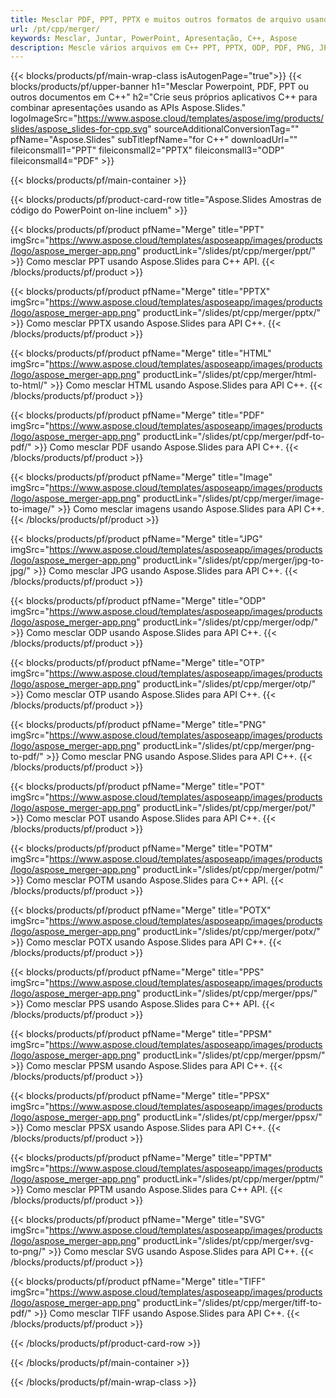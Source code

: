 ```yaml
---
title: Mesclar PDF, PPT, PPTX e muitos outros formatos de arquivo usando C++
url: /pt/cpp/merger/
keywords: Mesclar, Juntar, PowerPoint, Apresentação, C++, Aspose
description: Mescle vários arquivos em C++ PPT, PPTX, ODP, PDF, PNG, JPG e muito mais.
---
```


{{< blocks/products/pf/main-wrap-class isAutogenPage="true">}}
{{< blocks/products/pf/upper-banner h1="Mesclar Powerpoint, PDF, PPT ou outros documentos em C++" h2="Crie seus próprios aplicativos C++ para combinar apresentações usando as APIs Aspose.Slides." logoImageSrc="https://www.aspose.cloud/templates/aspose/img/products/slides/aspose_slides-for-cpp.svg" sourceAdditionalConversionTag="" pfName="Aspose.Slides" subTitlepfName="for C++" downloadUrl="" fileiconsmall1="PPT" fileiconsmall2="PPTX" fileiconsmall3="ODP" fileiconsmall4="PDF" >}}

{{< blocks/products/pf/main-container >}}

{{< blocks/products/pf/product-card-row title="Aspose.Slides Amostras de código do PowerPoint on-line incluem" >}}

{{< blocks/products/pf/product pfName="Merge" title="PPT" imgSrc="https://www.aspose.cloud/templates/asposeapp/images/products/logo/aspose_merger-app.png" productLink="/slides/pt/cpp/merger/ppt/" >}}
Como mesclar PPT usando Aspose.Slides para C++ API.
{{< /blocks/products/pf/product >}}

{{< blocks/products/pf/product pfName="Merge" title="PPTX" imgSrc="https://www.aspose.cloud/templates/asposeapp/images/products/logo/aspose_merger-app.png" productLink="/slides/pt/cpp/merger/pptx/" >}}
Como mesclar PPTX usando Aspose.Slides para API C++.
{{< /blocks/products/pf/product >}}

{{< blocks/products/pf/product pfName="Merge" title="HTML" imgSrc="https://www.aspose.cloud/templates/asposeapp/images/products/logo/aspose_merger-app.png" productLink="/slides/pt/cpp/merger/html-to-html/" >}}
Como mesclar HTML usando Aspose.Slides para API C++.
{{< /blocks/products/pf/product >}}

{{< blocks/products/pf/product pfName="Merge" title="PDF" imgSrc="https://www.aspose.cloud/templates/asposeapp/images/products/logo/aspose_merger-app.png" productLink="/slides/pt/cpp/merger/pdf-to-pdf/" >}}
Como mesclar PDF usando Aspose.Slides para API C++.
{{< /blocks/products/pf/product >}}

{{< blocks/products/pf/product pfName="Merge" title="Image" imgSrc="https://www.aspose.cloud/templates/asposeapp/images/products/logo/aspose_merger-app.png" productLink="/slides/pt/cpp/merger/image-to-image/" >}}
Como mesclar imagens usando Aspose.Slides para API C++.
{{< /blocks/products/pf/product >}}

{{< blocks/products/pf/product pfName="Merge" title="JPG" imgSrc="https://www.aspose.cloud/templates/asposeapp/images/products/logo/aspose_merger-app.png" productLink="/slides/pt/cpp/merger/jpg-to-jpg/" >}}
Como mesclar JPG usando Aspose.Slides para API C++.
{{< /blocks/products/pf/product >}}

{{< blocks/products/pf/product pfName="Merge" title="ODP" imgSrc="https://www.aspose.cloud/templates/asposeapp/images/products/logo/aspose_merger-app.png" productLink="/slides/pt/cpp/merger/odp/" >}}
Como mesclar ODP usando Aspose.Slides para API C++.
{{< /blocks/products/pf/product >}}

{{< blocks/products/pf/product pfName="Merge" title="OTP" imgSrc="https://www.aspose.cloud/templates/asposeapp/images/products/logo/aspose_merger-app.png" productLink="/slides/pt/cpp/merger/otp/" >}}
Como mesclar OTP usando Aspose.Slides para API C++.
{{< /blocks/products/pf/product >}}

{{< blocks/products/pf/product pfName="Merge" title="PNG" imgSrc="https://www.aspose.cloud/templates/asposeapp/images/products/logo/aspose_merger-app.png" productLink="/slides/pt/cpp/merger/png-to-pdf/" >}}
Como mesclar PNG usando Aspose.Slides para API C++.
{{< /blocks/products/pf/product >}}

{{< blocks/products/pf/product pfName="Merge" title="POT" imgSrc="https://www.aspose.cloud/templates/asposeapp/images/products/logo/aspose_merger-app.png" productLink="/slides/pt/cpp/merger/pot/" >}}
Como mesclar POT usando Aspose.Slides para API C++.
{{< /blocks/products/pf/product >}}

{{< blocks/products/pf/product pfName="Merge" title="POTM" imgSrc="https://www.aspose.cloud/templates/asposeapp/images/products/logo/aspose_merger-app.png" productLink="/slides/pt/cpp/merger/potm/" >}}
Como mesclar POTM usando Aspose.Slides para C++ API.
{{< /blocks/products/pf/product >}}

{{< blocks/products/pf/product pfName="Merge" title="POTX" imgSrc="https://www.aspose.cloud/templates/asposeapp/images/products/logo/aspose_merger-app.png" productLink="/slides/pt/cpp/merger/potx/" >}}
Como mesclar POTX usando Aspose.Slides para API C++.
{{< /blocks/products/pf/product >}}

{{< blocks/products/pf/product pfName="Merge" title="PPS" imgSrc="https://www.aspose.cloud/templates/asposeapp/images/products/logo/aspose_merger-app.png" productLink="/slides/pt/cpp/merger/pps/" >}}
Como mesclar PPS usando Aspose.Slides para C++ API.
{{< /blocks/products/pf/product >}}

{{< blocks/products/pf/product pfName="Merge" title="PPSM" imgSrc="https://www.aspose.cloud/templates/asposeapp/images/products/logo/aspose_merger-app.png" productLink="/slides/pt/cpp/merger/ppsm/" >}}
Como mesclar PPSM usando Aspose.Slides para API C++.
{{< /blocks/products/pf/product >}}

{{< blocks/products/pf/product pfName="Merge" title="PPSX" imgSrc="https://www.aspose.cloud/templates/asposeapp/images/products/logo/aspose_merger-app.png" productLink="/slides/pt/cpp/merger/ppsx/" >}}
Como mesclar PPSX usando Aspose.Slides para API C++.
{{< /blocks/products/pf/product >}}

{{< blocks/products/pf/product pfName="Merge" title="PPTM" imgSrc="https://www.aspose.cloud/templates/asposeapp/images/products/logo/aspose_merger-app.png" productLink="/slides/pt/cpp/merger/pptm/" >}}
Como mesclar PPTM usando Aspose.Slides para C++ API.
{{< /blocks/products/pf/product >}}

{{< blocks/products/pf/product pfName="Merge" title="SVG" imgSrc="https://www.aspose.cloud/templates/asposeapp/images/products/logo/aspose_merger-app.png" productLink="/slides/pt/cpp/merger/svg-to-png/" >}}
Como mesclar SVG usando Aspose.Slides para API C++.
{{< /blocks/products/pf/product >}}

{{< blocks/products/pf/product pfName="Merge" title="TIFF" imgSrc="https://www.aspose.cloud/templates/asposeapp/images/products/logo/aspose_merger-app.png" productLink="/slides/pt/cpp/merger/tiff-to-pdf/" >}}
Como mesclar TIFF usando Aspose.Slides para API C++.
{{< /blocks/products/pf/product >}}


{{< /blocks/products/pf/product-card-row >}}

{{< /blocks/products/pf/main-container >}}
    
{{< /blocks/products/pf/main-wrap-class >}}